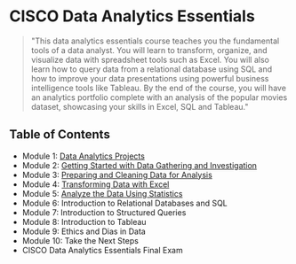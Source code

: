 # CISCO Data Analytics Essentials
> "This data analytics essentials course teaches you the fundamental tools of a data analyst. You will learn to transform, organize, and visualize data with spreadsheet tools such as Excel. You will also learn how to query data from a relational database using SQL and how to improve your data presentations using powerful business intelligence tools like Tableau. By the end of the course, you will have an analytics portfolio complete with an analysis of the popular movies dataset, showcasing your skills in Excel, SQL and Tableau."
## Table of Contents
- Module 1: [Data Analytics Projects](https://github.com/KailaniBailey/CISCO-Data-Analytics-Essentials/tree/main/01.%20Data%20Analytics%20Projects)
- Module 2: [Getting Started with Data Gathering and Investigation](https://github.com/KailaniBailey/CISCO-Data-Analytics-Essentials/tree/main/02.%20Getting%20Started%20with%20Data%20Gathering%20and%20Investigation)
- Module 3: [Preparing and Cleaning Data for Analysis](https://github.com/KailaniBailey/CISCO-Data-Analytics-Essentials/tree/main/03.%20Preparing%20and%20Cleaning%20Data%20for%20Analysis)
- Module 4: [Transforming Data with Excel](https://github.com/KailaniBailey/CISCO-Data-Analytics-Essentials/tree/main/04.%20Transforming%20Data%20with%20Excel)
- Module 5: [Analyze the Data Using Statistics](https://github.com/KailaniBailey/CISCO-Data-Analytics-Essentials/tree/main/05.%20Analyze%20the%20Data%20Using%20Statistics)
- Module 6: Introduction to Relational Databases and SQL
- Module 7: Introduction to Structured Queries
- Module 8: Introduction to Tableau
- Module 9: Ethics and Dias in Data
- Module 10: Take the Next Steps
- CISCO Data Analytics Essentials Final Exam 
